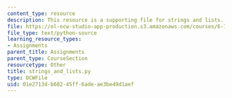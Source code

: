 ```yaml
---
content_type: resource
description: This resource is a supporting file for strings and lists.
file: https://ol-ocw-studio-app-production.s3.amazonaws.com/courses/6-189-a-gentle-introduction-to-programming-using-python-january-iap-2011/01e2713db68245ff6adeae3be49d1aef_strings_and_lists.py
file_type: text/python-source
learning_resource_types:
- Assignments
parent_title: Assignments
parent_type: CourseSection
resourcetype: Other
title: strings_and_lists.py
type: OCWFile
uid: 01e2713d-b682-45ff-6ade-ae3be49d1aef
---
```

